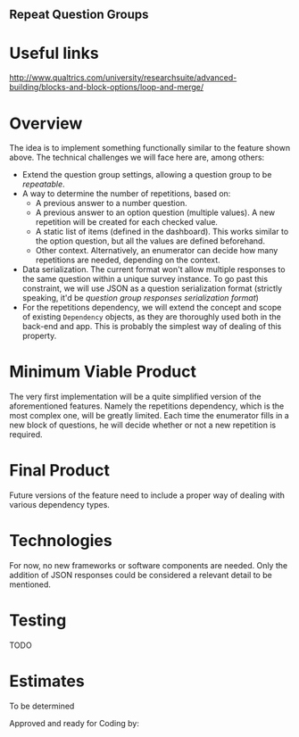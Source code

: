 Repeat Question Groups
----------------------

# Useful links

http://www.qualtrics.com/university/researchsuite/advanced-building/blocks-and-block-options/loop-and-merge/

# Overview

The idea is to implement something functionally similar to the feature shown above. The technical challenges we will face here are, among others:

* Extend the question group settings, allowing a question group to be *repeatable*.
* A way to determine the number of repetitions, based on:
    - A previous answer to a number question.
    - A previous answer to an option question (multiple values). A new repetition will be created for each checked value.
    - A static list of items (defined in the dashboard). This works similar to the option question, but all the values are defined beforehand.
    - Other context. Alternatively, an enumerator can decide how many repetitions are needed, depending on the context.
* Data serialization. The current format won't allow multiple responses to the same question within a unique survey instance. To go past this constraint, we will use JSON as a question serialization format (strictly speaking, it'd be *question group responses serialization format*)
* For the repetitions dependency, we will extend the concept and scope of existing `Dependency` objects, as they are thoroughly used both in the back-end and app. This is probably the simplest way of dealing of this property.

# Minimum Viable Product

The very first implementation will be a quite simplified version of the aforementioned features. Namely the repetitions dependency, which is the most complex one, will be greatly limited. Each time the enumerator fills in a new block of questions, he will decide whether or not a new repetition is required.

# Final Product

Future versions of the feature need to include a proper way of dealing with various dependency types.

# Technologies

For now, no new frameworks or software components are needed. Only the addition of JSON responses could be considered a relevant detail to be mentioned.

# Testing

TODO

# Estimates

To be determined


Approved and ready for Coding by: 
